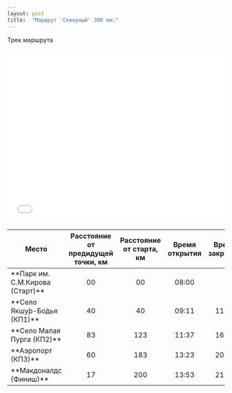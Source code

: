 ```yaml
---
layout: post
title:  "Маршрут 'Северный' 300 км."
---
```


Трек маршрута

<iframe class="gpsies" src="//www.gpsies.com/mapOnly.do?fileId=ybumlywyezprdknl" width="100%" height="400" frameborder="0" scrolling="no" marginheight="0" marginwidth="0"></iframe>

<table>
<thead>
<colgroup>
<col width="35%" />
</colgroup>
<tr class="header">
<th align="center">Место</th>
<th align="center">Расстояние от предидущей точки, км</th>
<th align="center">Расстояние от старта, км</th>  
<th align="center">Время открытия</th>  
<th align="center">Время закрытия</th>  
</tr>
</thead>
<tbody>
<tr>
<td markdown="span">**Парк им. С.М.Кирова (Старт)**</td>
<td markdown="span" align="center">00</td>
<td markdown="span" align="center">00</td>
<td markdown="span" align="center">08:00</td>
<td markdown="span" align="center"> </td>
</tr>
<tr>
<td markdown="span">**Село Якшу́р-Бо́дья (КП1)**</td>
<td markdown="span" align="center">40</td>
<td markdown="span" align="center">40</td>
<td markdown="span" align="center">09:11</td>
<td markdown="span" align="center">11:00</td>
</tr>
<tr>
<td markdown="span">**Село Малая Пурга (КП2)**</td>
<td markdown="span" align="center">83</td>
<td markdown="span" align="center">123</td>
<td markdown="span" align="center">11:37</td>
<td markdown="span" align="center">16:12</td>
</tr>
<tr>
<td markdown="span">**Аэропорт (КП3)**</td>
<td markdown="span" align="center">60</td>
<td markdown="span" align="center">183</td>
<td markdown="span" align="center">13:23</td>
<td markdown="span" align="center">20:12</td>
</tr>
<tr>
<td markdown="span">**Макдоналдс  (Финиш)**</td>
<td markdown="span" align="center">17</td>
<td markdown="span" align="center">200</td>
<td markdown="span" align="center">13:53</td>
<td markdown="span" align="center">21:30</td>
</tr>
</tbody>
</table>


